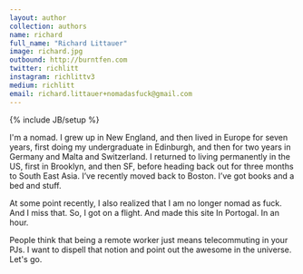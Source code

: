 ```yaml
---
layout: author
collection: authors
name: richard
full_name: "Richard Littauer"
image: richard.jpg
outbound: http://burntfen.com
twitter: richlitt
instagram: richlittv3
medium: richlitt
email: richard.littauer+nomadasfuck@gmail.com
---
```

{% include JB/setup %}

I'm a nomad. I grew up in New England, and then lived in Europe for seven years, first doing my undergraduate in Edinburgh, and then for two years in Germany and Malta and Switzerland. I returned to living permanently in the US, first in Brooklyn, and then SF, before heading back out for three months to South East Asia. I’ve recently moved back to Boston. I’ve got books and a bed and stuff.

At some point recently, I also realized that I am no longer nomad as fuck. And I miss that. So, I got on a flight. And made this site In Portogal. In an hour.

People think that being a remote worker just means telecommuting in your PJs. I want to dispell that notion and point out the awesome in the universe. Let's go.